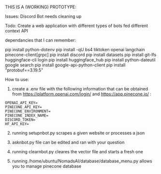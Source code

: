 THIS IS A (WORKING) PROTOTYPE:

Issues:
Discord Bot needs cleaning up

Todo:
Create a web application with different types of bots fed different context
API

dependancies that I can remember:

pip install python-dotenv
pip install -qU bs4 tiktoken openai langchain pinecone-client[grpc]
pip install discord
pip install datasets
pip install git-lfs
huggingface-cli login
pip install huggingface_hub
pip install python-dateutil
google search
pip install google-api-python-client
pip install "protobuf==3.19.5"

How to use:

1) create a .env file with the following information that can be obtained from https://platform.openai.com/login/ and https://app.pinecone.io/ :

```
OPENAI_API_KEY=
PINECONE_API_KEY=
PINECONE_ENVIRONMENT=
PINECONE_INDEX_NAME=
DISCORD_TOKEN=
HF_API_KEY=
```

2) running setupnbot.py scrapes a given website or processes a json

3) asknbot.py file can be edited and ran with your question

4) running clearnbot.py cleares the vector file and starts a fresh one

5) running /home/ubuntu/NomadsAI/database/database_menu.py allows you to manage pinecone database


